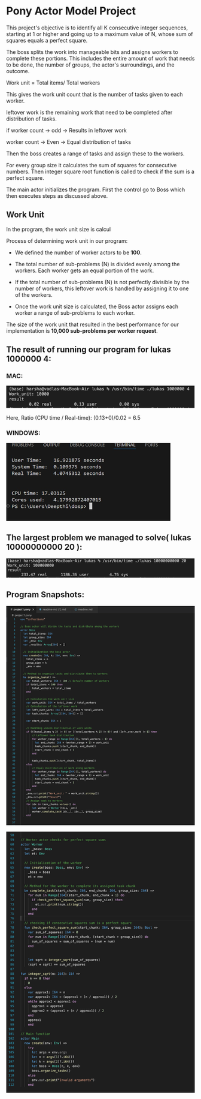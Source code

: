# Pony Actor Model Project

This project's objective is to identify all K consecutive integer sequences, starting at 1 or higher and going up to a maximum value of N, whose sum of squares equals a perfect square.

The boss splits the work into manageable bits and assigns workers to complete these portions.
This includes the entire amount of work that needs to be done, the number of groups, the actor's surroundings, and the outcome.

Work unit = Total items/ Total workers

This gives the work unit count that is the number of tasks given to each worker.

leftover work is the remaining work that need to be completed after distribution of tasks.

if worker count -> odd -> Results in leftover work

worker count -> Even -> Equal distribution of tasks

Then the boss creates a range of tasks and assign these to the workers.

For every group size it calculates the sum of squares for consecutive numbers. Then integer square root function is called to check if the sum is a perfect square.

The main actor initializes the program. First the control go to Boss which then executes steps as discussed above.

## Work Unit

In the program, the work unit size is calcul

Process of determining work unit in our program:

- We defined the number of worker actors to be **100**.

- The total number of sub-problems (N) is divided evenly among the workers. Each worker gets an equal portion of the work.

- If the total number of sub-problems (N) is not perfectly divisible by the number of workers, this leftover work is handled by assigning it to one of the workers.

- Once the work unit size is calculated, the Boss actor assigns each worker a range of sub-problems to each worker.

The size of the work unit that resulted in the best performance for our implementation is **10,000 sub-problems per worker request**.

## The result of running our program for lukas 1000000 4:

### MAC:

![](lukas/image1.png)

Here, Ratio (CPU time / Real-time): (0.13+0)/0.02 = 6.5

### WINDOWS:

![A computer screen with numbers and text Description automatically generated](lukas/image2.png)

## The largest problem we managed to solve( lukas 10000000000 20 ):

![](lukas/image3.png)

## Program Snapshots:

![A screenshot of a computer program Description automatically generated](lukas/image4.png)

![A screenshot of a computer program Description automatically generated](lukas/image5.png)
